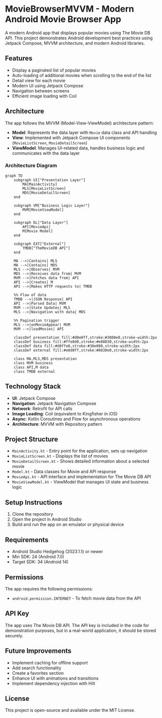 # MovieBrowserMVVM - Modern Android Movie Browser App

A modern Android app that displays popular movies using The Movie DB API. This project demonstrates Android development best practices using Jetpack Compose, MVVM architecture, and modern Android libraries.

## Features

- Display a paginated list of popular movies
- Auto-loading of additional movies when scrolling to the end of the list
- Detail view for each movie
- Modern UI using Jetpack Compose
- Navigation between screens
- Efficient image loading with Coil

## Architecture

The app follows the MVVM (Model-View-ViewModel) architecture pattern:

- **Model**: Represents the data layer with `Movie` data class and API handling
- **View**: Implemented with Jetpack Compose UI components (`MovieListScreen`, `MovieDetailScreen`)
- **ViewModel**: Manages UI-related data, handles business logic and communicates with the data layer

### Architecture Diagram

```mermaid
graph TD
    subgraph UI["Presentation Layer"]
        MA[MainActivity]
        MLS[MovieListScreen]
        MDS[MovieDetailScreen]
    end
    
    subgraph VM["Business Logic Layer"]
        MVM[MovieViewModel]
    end
    
    subgraph DL["Data Layer"]
        API[MovieApi]
        M[Movie Model]
    end
    
    subgraph EXT["External"]
        TMDB["TheMovieDB API"]
    end
    
    MA -->|Contains| MLS
    MA -->|Contains| MDS
    MLS -->|Observes| MVM
    MDS -->|Receives data from| MVM
    MVM -->|Fetches data from| API
    API -->|Creates| M
    API -->|Makes HTTP requests to| TMDB
    
    %% Flow of data
    TMDB -->|JSON Response| API
    API -->|Parsed Data| MVM
    MVM -->|State Updates| MLS
    MLS -->|Navigation with data| MDS
    
    %% Pagination trigger
    MLS -->|onMovieAppear| MVM
    MVM -->|loadMovies| API
    
    classDef presentation fill:#d0e0ff,stroke:#3080e0,stroke-width:2px
    classDef business fill:#ffe0d0,stroke:#e08030,stroke-width:2px
    classDef data fill:#d0ffe0,stroke:#30e080,stroke-width:2px
    classDef external fill:#e0d0ff,stroke:#8030e0,stroke-width:2px
    
    class MA,MLS,MDS presentation
    class MVM business
    class API,M data
    class TMDB external
```

## Technology Stack

- **UI**: Jetpack Compose
- **Navigation**: Jetpack Navigation Compose
- **Network**: Retrofit for API calls
- **Image Loading**: Coil (equivalent to Kingfisher in iOS)
- **Async**: Kotlin Coroutines and Flow for asynchronous operations
- **Architecture**: MVVM with Repository pattern

## Project Structure

- `MainActivity.kt` - Entry point for the application, sets up navigation
- `MovieListScreen.kt` - Displays the list of movies
- `MovieDetailScreen.kt` - Shows detailed information about a selected movie
- `Model.kt` - Data classes for Movie and API response
- `MovieApi.kt` - API interface and implementation for The Movie DB API
- `MovieViewModel.kt` - ViewModel that manages UI state and business logic

## Setup Instructions

1. Clone the repository
2. Open the project in Android Studio
3. Build and run the app on an emulator or physical device

## Requirements

- Android Studio Hedgehog (2023.1.1) or newer
- Min SDK: 24 (Android 7.0)
- Target SDK: 34 (Android 14)

## Permissions

The app requires the following permissions:
- `android.permission.INTERNET` - To fetch movie data from the API

## API Key

The app uses The Movie DB API. The API key is included in the code for demonstration purposes, but in a real-world application, it should be stored securely.

## Future Improvements

- Implement caching for offline support
- Add search functionality
- Create a favorites section
- Enhance UI with animations and transitions
- Implement dependency injection with Hilt

## License

This project is open-source and available under the MIT License.